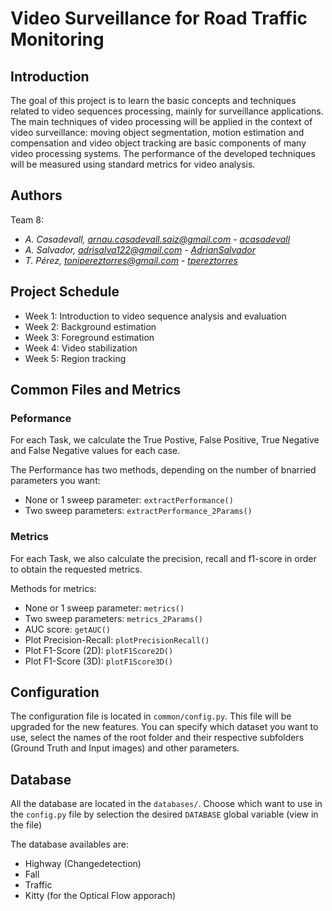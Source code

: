 # Video Surveillance for Road Traffic Monitoring

## Introduction 

The goal of this project is to learn the basic concepts and techniques related to video sequences processing, mainly for surveillance applications. The main techniques of video processing will be applied in the context of video surveillance: moving object segmentation, motion estimation and compensation and video object tracking are basic components of many video processing systems. The performance of the developed techniques will be measured using standard metrics for video analysis.

## Authors

Team 8:
- _A. Casadevall, arnau.casadevall.saiz@gmail.com - [acasadevall](https://github.com/acasadevall)_
- _A. Salvador, adrisalva122@gmail.com - [AdrianSalvador](https://github.com/AdrianSalvador)_
- _T. Pérez, tonipereztorres@gmail.com - [tpereztorres](https://github.com/tpereztorres)_

## Project Schedule

- Week 1: Introduction to video sequence analysis and evaluation
- Week 2: Background estimation
- Week 3: Foreground estimation
- Week 4: Video stabilization
- Week 5: Region tracking

## Common Files and Metrics

### Peformance

For each Task, we calculate the True Postive, False Positive, True Negative and False Negative values for each case.

The Performance has two methods, depending on the number of bnarried parameters you want:

- None or 1 sweep parameter: `extractPerformance()`
- Two sweep parameters: `extractPerformance_2Params()`

### Metrics

For each Task, we also calculate the precision, recall and f1-score in order to obtain the requested metrics.

Methods for metrics:
- None or 1 sweep parameter: `metrics()`
- Two sweep parameters: `metrics_2Params()`
- AUC score: `getAUC()`
- Plot Precision-Recall: `plotPrecisionRecall()`
- Plot F1-Score (2D): `plotF1Score2D()`
- Plot F1-Score (3D): `plotF1Score3D()`

## Configuration

The configuration file is located in `common/config.py`. This file will be upgraded for the new features. You can specify which dataset you want to use, select the names of the root folder and their respective subfolders (Ground Truth and Input images) and other parameters.

## Database

All the database are located in the `databases/`. Choose which want to use in the `config.py` file by selection the desired `DATABASE` global variable (view in the file)

The database availables are:
- Highway (Changedetection)
- Fall
- Traffic
- Kitty (for the Optical Flow apporach)
